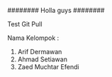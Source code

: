 ######## Holla guys ########

Test Git Pull

Nama Kelompok : 

1. Arif Dermawan
2. Ahmad Setiawan
3. Zaed Muchtar Efendi